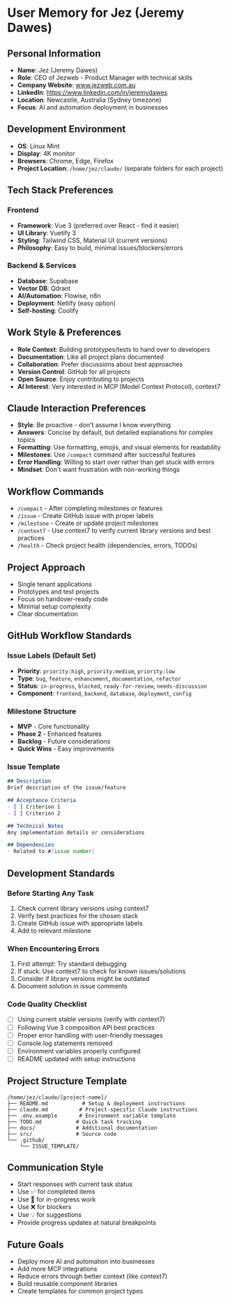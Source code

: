 # User Memory for Jez (Jeremy Dawes)

## Personal Information
- **Name**: Jez (Jeremy Dawes)
- **Role**: CEO of Jezweb - Product Manager with technical skills
- **Company Website**: www.jezweb.com.au
- **LinkedIn**: https://www.linkedin.com/in/jeremydawes
- **Location**: Newcastle, Australia (Sydney timezone)
- **Focus**: AI and automation deployment in businesses

## Development Environment
- **OS**: Linux Mint
- **Display**: 4K monitor
- **Browsers**: Chrome, Edge, Firefox
- **Project Location**: `/home/jez/claude/` (separate folders for each project)

## Tech Stack Preferences
### Frontend
- **Framework**: Vue 3 (preferred over React - find it easier)
- **UI Library**: Vuetify 3
- **Styling**: Tailwind CSS, Material UI (current versions)
- **Philosophy**: Easy to build, minimal issues/blockers/errors

### Backend & Services
- **Database**: Supabase
- **Vector DB**: Qdrant
- **AI/Automation**: Flowise, n8n
- **Deployment**: Netlify (easy option)
- **Self-hosting**: Coolify

## Work Style & Preferences
- **Role Context**: Building prototypes/tests to hand over to developers
- **Documentation**: Like all project plans documented
- **Collaboration**: Prefer discussions about best approaches
- **Version Control**: GitHub for all projects
- **Open Source**: Enjoy contributing to projects
- **AI Interest**: Very interested in MCP (Model Context Protocol), context7

## Claude Interaction Preferences
- **Style**: Be proactive - don't assume I know everything
- **Answers**: Concise by default, but detailed explanations for complex topics
- **Formatting**: Use formatting, emojis, and visual elements for readability
- **Milestones**: Use `/compact` command after successful features
- **Error Handling**: Willing to start over rather than get stuck with errors
- **Mindset**: Don't want frustration with non-working things

## Workflow Commands
- `/compact` - After completing milestones or features
- `/issue` - Create GitHub issue with proper labels
- `/milestone` - Create or update project milestones
- `/context7` - Use context7 to verify current library versions and best practices
- `/health` - Check project health (dependencies, errors, TODOs)

## Project Approach
- Single tenant applications
- Prototypes and test projects
- Focus on handover-ready code
- Minimal setup complexity
- Clear documentation

## GitHub Workflow Standards
### Issue Labels (Default Set)
- **Priority**: `priority:high`, `priority:medium`, `priority:low`
- **Type**: `bug`, `feature`, `enhancement`, `documentation`, `refactor`
- **Status**: `in-progress`, `blocked`, `ready-for-review`, `needs-discussion`
- **Component**: `frontend`, `backend`, `database`, `deployment`, `config`

### Milestone Structure
- **MVP** - Core functionality
- **Phase 2** - Enhanced features
- **Backlog** - Future considerations
- **Quick Wins** - Easy improvements

### Issue Template
```markdown
## Description
Brief description of the issue/feature

## Acceptance Criteria
- [ ] Criterion 1
- [ ] Criterion 2

## Technical Notes
Any implementation details or considerations

## Dependencies
- Related to #[issue number]
```

## Development Standards
### Before Starting Any Task
1. Check current library versions using context7
2. Verify best practices for the chosen stack
3. Create GitHub issue with appropriate labels
4. Add to relevant milestone

### When Encountering Errors
1. First attempt: Try standard debugging
2. If stuck: Use context7 to check for known issues/solutions
3. Consider if library versions might be outdated
4. Document solution in issue comments

### Code Quality Checklist
- [ ] Using current stable versions (verify with context7)
- [ ] Following Vue 3 composition API best practices
- [ ] Proper error handling with user-friendly messages
- [ ] Console.log statements removed
- [ ] Environment variables properly configured
- [ ] README updated with setup instructions

## Project Structure Template
```
/home/jez/claude/[project-name]/
├── README.md           # Setup & deployment instructions
├── claude.md          # Project-specific Claude instructions
├── .env.example       # Environment variable template
├── TODO.md           # Quick task tracking
├── docs/             # Additional documentation
├── src/              # Source code
└── .github/
    └── ISSUE_TEMPLATE/
```

## Communication Style
- Start responses with current task status
- Use ✅ for completed items
- Use 🚧 for in-progress work
- Use ❌ for blockers
- Use 💡 for suggestions
- Provide progress updates at natural breakpoints

## Future Goals
- Deploy more AI and automation into businesses
- Add more MCP integrations
- Reduce errors through better context (like context7)
- Build reusable component libraries
- Create templates for common project types